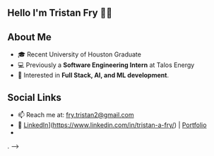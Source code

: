 ## Hello I'm Tristan Fry 👋👋

## About Me
- 🎓 Recent University of Houston Graduate
- 💻 Previously a **Software Engineering Intern** at Talos Energy 
- 🤖 Interested in **Full Stack, AI, and ML development**.

## Social Links
- 📫 Reach me at: fry.tristan2@gmail.com
- 🔗 [LinkedIn](https://linkedin.com/in/YOUR_PROFILE)](https://www.linkedin.com/in/tristan-a-fry/) | [Portfolio](https://yourportfolio.com)
- 
.
-->

